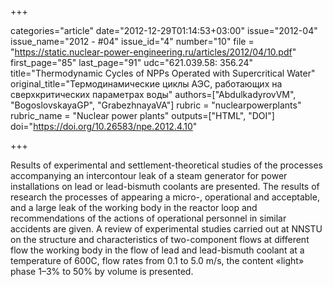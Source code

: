 +++

categories="article"
date="2012-12-29T01:14:53+03:00"
issue="2012-04"
issue_name="2012 - #04"
issue_id="4"
number="10"
file = "https://static.nuclear-power-engineering.ru/articles/2012/04/10.pdf"
first_page="85"
last_page="91"
udc="621.039.58: 356.24"
title="Thermodynamic Cycles of NPPs Operated with Supercritical Water"
original_title="Термодинамические циклы АЭС, работающих на сверхкритических параметрах воды"
authors=["AbdulkadyrovVM", "BogoslovskayaGP", "GrabezhnayaVA"]
rubric = "nuclearpowerplants"
rubric_name = "Nuclear power plants"
outputs=["HTML", "DOI"]
doi="https://doi.org/10.26583/npe.2012.4.10"

+++

Results of experimental and settlement-theoretical studies of the processes accompanying an intercontour leak of a steam generator for power installations on lead or lead-bismuth coolants are presented.
The results of research the processes of appearing a micro-, operational and acceptable, and  a  large  leak  of  the  working  body  in  the  reactor  loop  and  recommendations  of  the  actions  of operational personnel in similar accidents are given. 
A review of experimental studies carried out at NNSTU on the structure and characteristics of two-component flows at different flow the working body in the flow of lead and lead-bismuth coolant at a temperature of 600C, flow rates from 0.1 to 5.0 m/s, the content «light» phase 1–3% to 50% by volume is presented.

